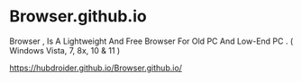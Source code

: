 # Browser.github.io
Browser , Is A Lightweight And Free Browser For Old PC And Low-End PC . ( Windows Vista, 7, 8x, 10 & 11 )

https://hubdroider.github.io/Browser.github.io/
